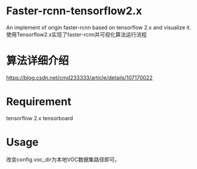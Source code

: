 # Faster-rcnn-tensorflow2.x
An implement of origin faster-rcnn based on tensorflow 2.x and visualize it.使用Tensorflow2.x实现了faster-rcnn并可视化算法运行流程

# 算法详细介绍
https://blog.csdn.net/cmd233333/article/details/107170022

# Requirement
tensorflow 2.x
tensorboard

# Usage
改变config.voc_dir为本地VOC数据集路径即可。
